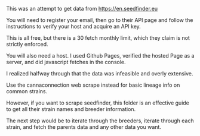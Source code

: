 This was an attempt to get data from https://en.seedfinder.eu

You will need to register your email, then go to their API page and follow the instructions to verify your host and acquire an API key.

This is all free, but there is a 30 fetch monthly limit, which they claim is not strictly enforced.

You will also need a host. I used Github Pages, verified the hosted Page as a server, and did javascript fetches in the console.

I realized halfway through that the data was infeasible and overly extensive. 

Use the cannaconnection web scrape instead for basic lineage info on common strains.

However, if you want to scrape seedfinder, this folder is an effective guide to get all their strain names and breeder information.

The next step would be to iterate through the breeders, iterate through each strain, and fetch the parents data and any other data you want.